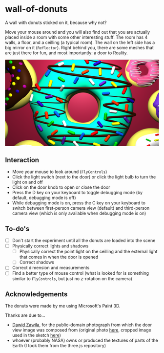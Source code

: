 # wall-of-donuts

A wall with donuts sticked on it, because why not?

Move your mouse around and you will also find out that you are actually placed
inside a room with some other interesting stuff. The room has 4 walls, a floor,
and a ceilling (a typical room). The wall on the left side has a big mirror on
it (`Reflector`). Right behind you, there are some meshes that are just there
for fun, and most importantly: a door to Reality.

![thumbnail](thumbnail.png)

## Interaction

- Move your mouse to look around (`FlyControls`)
- Click the light switch (next to the door) or click the light bulb to turn
  the light on and off
- Click on the door knob to open or close the door
- Press the D key on your keyboard to toggle debugging mode (by default,
  debugging mode is off)
- While debugging mode is on, press the C key on your keyboard to switch between
  first-person camera view (default) and third-person camera view (which is only
  available when debugging mode is on)

## To-do's

- [ ] Don't start the experiment until all the donuts are loaded into the scene
- [ ] Physically correct lights and shadows
  - [ ] Physically correct the point light on the ceilling and the external
        light that comes in when the door is opened
  - [ ] Correct shadows
- [ ] Correct dimension and measurements
- [ ] Find a better type of mouse control (what is looked for is something
      similar to `FlyControls`, but just no z-rotation on the camera)

## Acknowledgements

[dawid]: https://unsplash.com/@davealmine
[dawid-photo]: https://unsplash.com/photos/xclq1CPq1M4
[doorview]: textures/doorview.png

The donuts were made by me using Microsoft's Paint 3D.

Thanks are due to...

- [Dawid Zawila][dawid], for the public-domain photograph from which the door
  view image was composed from (original photo [here][dawid-photo], cropped
  image used in the sketch [here][doorview])
- whoever (probably NASA) owns or produced the textures of parts of the Earth
  (I took them from the three.js repository)

